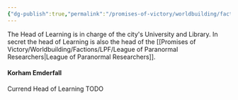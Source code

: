 ```yaml
---
{"dg-publish":true,"permalink":"/promises-of-victory/worldbuilding/factions/the-triad/head-of-learning/","title":"Head of Learning","noteIcon":"NPC","created":"","updated":""}
---
```


The Head of Learning is in charge of the city's University and Library.
In secret the head of Learning is also the head of the [[Promises of Victory/Worldbuilding/Factions/LPF/League of Paranormal Researchers\|League of Paranormal Researchers]].

#### Korham Emderfall

Currend Head of Learning TODO